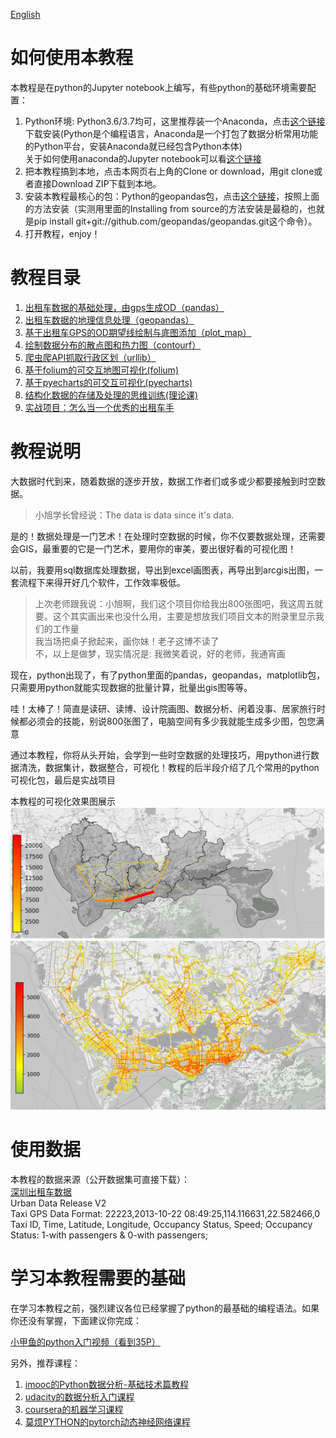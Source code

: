 
[English](https://github.com/ni1o1/pygeo-tutorial/blob/master/README%20-%20en.md)

# 如何使用本教程
本教程是在python的Jupyter notebook上编写，有些python的基础环境需要配置：  
1. Python环境: Python3.6/3.7均可，这里推荐装一个Anaconda，点击[这个链接](https://www.anaconda.com/distribution/)下载安装(Python是个编程语言，Anaconda是一个打包了数据分析常用功能的Python平台，安装Anaconda就已经包含Python本体)  
关于如何使用anaconda的Jupyter notebook可以看[这个链接](https://blog.csdn.net/m0_37438418/article/details/80620190)  
2. 把本教程搞到本地，点击本网页右上角的Clone or download，用git clone或者直接Download ZIP下载到本地。  
3. 安装本教程最核心的包：Python的geopandas包，点击[这个链接](https://geopandas.readthedocs.io/en/latest/install.html)，按照上面的方法安装（实测用里面的Installing from source的方法安装是最稳的，也就是pip install git+git://github.com/geopandas/geopandas.git这个命令）。  
4. 打开教程，enjoy！

# 教程目录

1. [出租车数据的基础处理，由gps生成OD（pandas）](1-taxigps_to_od(pandas).ipynb)  
2. [出租车数据的地理信息处理（geopandas）](2-taxigps_data_geo_processing(geopandas).ipynb)  
3. [基于出租车GPS的OD期望线绘制与底图添加（plot_map）](3-taxigps_data_OD_plot.ipynb)  
4. [绘制数据分布的散点图和热力图（contourf）](4-scatterplot-contourfplot.ipynb)  
5. [爬虫爬API抓取行政区划（urllib）](5-api_get_xzqh.ipynb)  
6. [基于folium的可交互地图可视化(folium)](6-folium.ipynb)  
7. [基于pyecharts的可交互可视化(pyecharts)](pyecharts_tutorial.ipynb)  
8. [结构化数据的存储及处理的思维训练(理论课)](7-structure.ipynb)  
9. [实战项目：怎么当一个优秀的出租车手](8-project.ipynb)  

# 教程说明
大数据时代到来，随着数据的逐步开放，数据工作者们或多或少都要接触到时空数据。  
>小旭学长曾经说：The data is data since it's data.  

是的！数据处理是一门艺术！在处理时空数据的时候，你不仅要数据处理，还需要会GIS，最重要的它是一门艺术，要用你的审美，要出很好看的可视化图！  
  
以前，我要用sql数据库处理数据，导出到excel画图表，再导出到arcgis出图，一套流程下来得开好几个软件，工作效率极低。  

>上次老师跟我说：小旭啊，我们这个项目你给我出800张图吧，我这周五就要。这个其实画出来也没什么用，主要是想放我们项目文本的附录里显示我们的工作量  
我当场把桌子掀起来，画你妹！老子这博不读了  
不，以上是做梦，现实情况是: 我微笑着说，好的老师，我通宵画  


现在，python出现了，有了python里面的pandas，geopandas，matplotlib包，只需要用python就能实现数据的批量计算，批量出gis图等等。  
  
哇！太棒了！简直是读研、读博、设计院画图、数据分析、闲着没事、居家旅行时候都必须会的技能，别说800张图了，电脑空间有多少我就能生成多少图，包您满意

通过本教程，你将从头开始，会学到一些时空数据的处理技巧，用python进行数据清洗，数据集计，数据整合，可视化！教程的后半段介绍了几个常用的python可视化包，最后是实战项目  
  
本教程的可视化效果图展示  
<img src="resource/map-example.png" style="width:600px">
<img src="resource/heatmap-example.png" style="width:600px">

# 使用数据
本教程的数据来源（公开数据集可直接下载）：  
[深圳出租车数据](https://www.cs.rutgers.edu/~dz220/data.html)  
Urban Data Release V2  
Taxi GPS Data Format: 22223,2013-10-22 08:49:25,114.116631,22.582466,0  
Taxi ID, Time, Latitude, Longitude, Occupancy Status, Speed; Occupancy Status: 1-with passengers & 0-with passengers;  
    
# 学习本教程需要的基础
在学习本教程之前，强烈建议各位已经掌握了python的最基础的编程语法。如果你还没有掌握，下面建议你完成：

[小甲鱼的python入门视频（看到35P）](https://www.bilibili.com/video/av27789609?from=search&seid=5111701058031824734)  

另外，推荐课程：

1. [imooc的Python数据分析-基础技术篇教程](https://www.imooc.com/learn/843)
2. [udacity的数据分析入门课程](https://classroom.udacity.com/courses/ud170/)
3. [coursera的机器学习课程](https://www.coursera.org/learn/machine-learning)
4. [莫烦PYTHON的pytorch动态神经网络课程](https://morvanzhou.github.io/tutorials/machine-learning/torch/)
